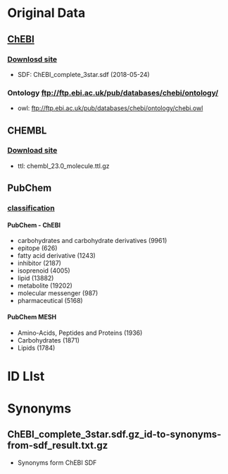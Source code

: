 # Original Data

## [ChEBI](https://www.ebi.ac.uk/chebi/downloadsForward.do)
### [Downlosd site](https://www.ebi.ac.uk/chebi/downloadsForward.do)
* SDF: ChEBI_complete_3star.sdf (2018-05-24)
### Ontology ftp://ftp.ebi.ac.uk/pub/databases/chebi/ontology/
* owl: ftp://ftp.ebi.ac.uk/pub/databases/chebi/ontology/chebi.owl

## CHEMBL
### [Download site](http://ftp.ebi.ac.uk/pub/databases/chembl/ChEMBL-RDF/23.0/)
* ttl: chembl_23.0_molecule.ttl.gz

## PubChem
### [classification](https://pubchem.ncbi.nlm.nih.gov/classification/#hid=1)
#### PubChem - ChEBI
* carbohydrates and carbohydrate derivatives (9961)
* epitope (626)
* fatty acid derivative (1243)
* inhibitor (2187)
* isoprenoid (4005)
* lipid (13882)
* metabolite (19202)
* molecular messenger (987)
* pharmaceutical (5168)
#### PubChem MESH
* Amino-Acids, Peptides and Proteins (1936)
* Carbohydrates (1871)
* Lipids (1784)

# ID LIst
##  


# Synonyms
## ChEBI_complete_3star.sdf.gz_id-to-synonyms-from-sdf_result.txt.gz
* Synonyms form ChEBI SDF

